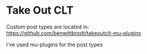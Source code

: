 # Take Out CLT

Custom post types are located in: 
https://github.com/benwittbrodt/takeoutclt-mu-plugins

I've used mu-plugins for the post types 
